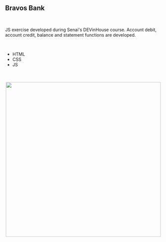 <h2>Bravos Bank</h2>
<br>
<p> JS exercise developed during Senai's DEVinHouse course. Account debit, account credit, balance and statement functions are developed. </p>
<br>
<ul>
<li>HTML</li>
<li>CSS</li>
<li>JS</li>
</ul>
<br>
<br>
<div  align= "center">
 <img  src="assets/images/project_image.png" width = 500px>
 </div>